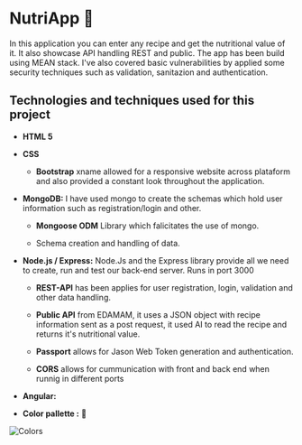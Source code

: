 # NutriApp  :green_salad:   
In this application you can enter any recipe and get the nutritional value of it. It also showcase API handling REST and public. 
The app has been build using MEAN stack. I've also covered basic vulnerabilities by applied some security techniques such as 
validation, sanitazion and authentication. 
## Technologies and techniques used for this project
* **HTML 5**


* **CSS**
   * **Bootstrap** xname allowed for a responsive website across plataform and also provided a constant look throughout the application.
   
   
* **MongoDB:** I have used mongo to create the schemas which hold user information such as registration/login and other.
   * **Mongoose ODM** Library which falicitates the use of mongo.
   
   * Schema creation and handling of data.
   
   
* **Node.js / Express:** Node.Js and the Express library provide all we need to create, run and test our back-end server. 
Runs in port 3000
   * **REST-API** has been applies for user registration, login, validation and other data handling.
   
   * **Public API** from EDAMAM, it uses a JSON object with recipe information sent as a post request, it used AI to read the recipe and returns it's nutritional value.
   
   * **Passport** allows for Jason Web Token generation and authentication.
   
   * **CORS** allows for cummunication with front and back end when runnig in different ports


* **Angular:** 


* **Color pallette :** :art: 




![Colors](images/task_list_color_palette.png?raw=true "Color Palette")
